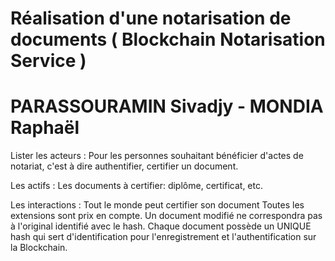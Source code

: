 # Réalisation d'une notarisation de documents ( Blockchain Notarisation Service )
# PARASSOURAMIN Sivadjy - MONDIA Raphaël 


Lister les acteurs :
Pour les personnes souhaitant bénéficier d'actes de notariat, c'est à dire authentifier, certifier un document.

Les actifs :
Les documents à certifier: diplôme, certificat, etc.

Les interactions :
Tout le monde peut certifier son document
Toutes les extensions sont prix en compte.
Un document modifié ne correspondra pas à l'original identifié avec le hash.
Chaque document possède un UNIQUE hash qui sert d'identification pour l'enregistrement et l'authentification sur la Blockchain.
